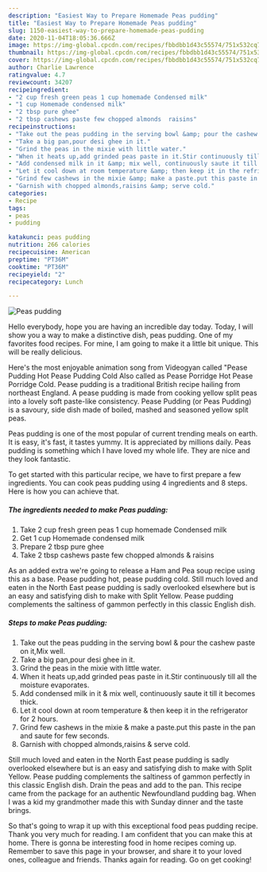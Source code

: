```yaml
---
description: "Easiest Way to Prepare Homemade Peas pudding"
title: "Easiest Way to Prepare Homemade Peas pudding"
slug: 1150-easiest-way-to-prepare-homemade-peas-pudding
date: 2020-11-04T18:05:36.666Z
image: https://img-global.cpcdn.com/recipes/fbbdbb1d43c55574/751x532cq70/peas-pudding-recipe-main-photo.jpg
thumbnail: https://img-global.cpcdn.com/recipes/fbbdbb1d43c55574/751x532cq70/peas-pudding-recipe-main-photo.jpg
cover: https://img-global.cpcdn.com/recipes/fbbdbb1d43c55574/751x532cq70/peas-pudding-recipe-main-photo.jpg
author: Charlie Lawrence
ratingvalue: 4.7
reviewcount: 34207
recipeingredient:
- "2 cup fresh green peas 1 cup homemade Condensed milk"
- "1 cup Homemade condensed milk"
- "2 tbsp pure ghee"
- "2 tbsp cashews paste few chopped almonds  raisins"
recipeinstructions:
- "Take out the peas pudding in the serving bowl &amp; pour the cashew paste on it,Mix well."
- "Take a big pan,pour desi ghee in it."
- "Grind the peas in the mixie with little water."
- "When it heats up,add grinded peas paste in it.Stir continuously till all the moisture evaporates."
- "Add condensed milk in it &amp; mix well, continuously saute it till it becomes thick."
- "Let it cool down at room temperature &amp; then keep it in the refrigerator for 2 hours."
- "Grind few cashews in the mixie &amp; make a paste.put this paste in the pan and saute for few seconds."
- "Garnish with chopped almonds,raisins &amp; serve cold."
categories:
- Recipe
tags:
- peas
- pudding

katakunci: peas pudding 
nutrition: 266 calories
recipecuisine: American
preptime: "PT36M"
cooktime: "PT36M"
recipeyield: "2"
recipecategory: Lunch

---
```



![Peas pudding](https://img-global.cpcdn.com/recipes/fbbdbb1d43c55574/751x532cq70/peas-pudding-recipe-main-photo.jpg)

Hello everybody, hope you are having an incredible day today. Today, I will show you a way to make a distinctive dish, peas pudding. One of my favorites food recipes. For mine, I am going to make it a little bit unique. This will be really delicious.

Here&#39;s the most enjoyable animation song from Videogyan called &#34;Pease Pudding Hot Pease Pudding Cold Also called as Pease Porridge Hot Pease Porridge Cold. Pease pudding is a traditional British recipe hailing from northeast England. A pease pudding is made from cooking yellow split peas into a lovely soft paste-like consistency. Pease Pudding (or Peas Pudding) is a savoury, side dish made of boiled, mashed and seasoned yellow split peas.

Peas pudding is one of the most popular of current trending meals on earth. It is easy, it's fast, it tastes yummy. It is appreciated by millions daily. Peas pudding is something which I have loved my whole life. They are nice and they look fantastic.


To get started with this particular recipe, we have to first prepare a few ingredients. You can cook peas pudding using 4 ingredients and 8 steps. Here is how you can achieve that.

<!--inarticleads1-->

##### The ingredients needed to make Peas pudding:

1. Take 2 cup fresh green peas 1 cup homemade Condensed milk
1. Get 1 cup Homemade condensed milk
1. Prepare 2 tbsp pure ghee
1. Take 2 tbsp cashews paste few chopped almonds &amp; raisins


As an added extra we&#39;re going to release a Ham and Pea soup recipe using this as a base. Pease pudding hot, pease pudding cold. Still much loved and eaten in the North East pease pudding is sadly overlooked elsewhere but is an easy and satisfying dish to make with Split Yellow. Pease pudding complements the saltiness of gammon perfectly in this classic English dish. 

<!--inarticleads2-->

##### Steps to make Peas pudding:

1. Take out the peas pudding in the serving bowl &amp; pour the cashew paste on it,Mix well.
1. Take a big pan,pour desi ghee in it.
1. Grind the peas in the mixie with little water.
1. When it heats up,add grinded peas paste in it.Stir continuously till all the moisture evaporates.
1. Add condensed milk in it &amp; mix well, continuously saute it till it becomes thick.
1. Let it cool down at room temperature &amp; then keep it in the refrigerator for 2 hours.
1. Grind few cashews in the mixie &amp; make a paste.put this paste in the pan and saute for few seconds.
1. Garnish with chopped almonds,raisins &amp; serve cold.


Still much loved and eaten in the North East pease pudding is sadly overlooked elsewhere but is an easy and satisfying dish to make with Split Yellow. Pease pudding complements the saltiness of gammon perfectly in this classic English dish. Drain the peas and add to the pan. This recipe came from the package for an authentic Newfoundland pudding bag. When I was a kid my grandmother made this with Sunday dinner and the taste brings. 

So that's going to wrap it up with this exceptional food peas pudding recipe. Thank you very much for reading. I am confident that you can make this at home. There is gonna be interesting food in home recipes coming up. Remember to save this page in your browser, and share it to your loved ones, colleague and friends. Thanks again for reading. Go on get cooking!
